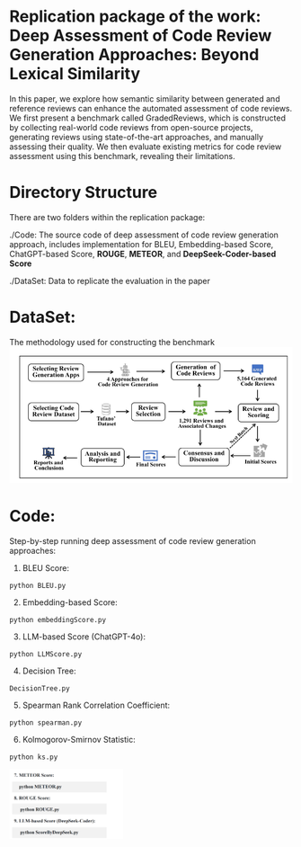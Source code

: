 # Replication package of the work: Deep Assessment of Code Review Generation Approaches: Beyond Lexical Similarity

In this paper, we explore how semantic similarity between generated and reference reviews can enhance the automated assessment of code reviews. We first present a benchmark called GradedReviews, which is constructed by collecting real-world code reviews from open-source projects, generating reviews using state-of-the-art approaches, and manually assessing their quality. We then evaluate existing metrics for code review assessment using this benchmark, revealing their limitations.

# Directory Structure
There are two folders within the replication package:

./Code: The source code of deep assessment of code review generation approach, includes implementation for BLEU, Embedding-based Score, ChatGPT-based Score, **ROUGE**, **METEOR**, and **DeepSeek-Coder-based Score** 

./DataSet: Data to replicate the evaluation in the paper

# DataSet:
The methodology used for constructing the benchmark
![Methodology for Benchmark Construction](./dataset.png "Methodology for Benchmark Construction")

# Code: 
Step-by-step running deep assessment of code review generation approaches:

  1. BLEU Score:

    python BLEU.py

  2. Embedding-based Score:
   
    python embeddingScore.py

  3. LLM-based Score (ChatGPT-4o):
   
    python LLMScore.py

  4. Decision Tree:
   
    DecisionTree.py

  5. Spearman Rank Correlation Coefficient:

    python spearman.py

  6. Kolmogorov-Smirnov Statistic:

    python ks.py

<p align = "left">    
<img  src="./fig/newM.png" width=40% />
</p>
